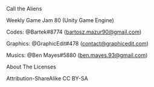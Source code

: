 Call the Aliens

Weekly Game Jam 80 (Unity Game Engine)

Codes: @Bartek#8774 (bartosz.mazur90@gmail.com)

Graphics: @GraphicEdit#478 (contact@graphicedit.com)

Musics: @Ben Mayes#5880 (ben.mayes.93@gmail.com)


About The Licenses

Attribution-ShareAlike 
CC BY-SA
